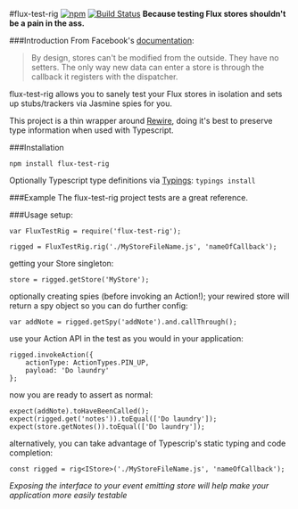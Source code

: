#flux-test-rig
[![npm](https://img.shields.io/npm/v/flux-test-rig.svg)](https://www.npmjs.com/package/flux-test-rig) [![Build Status](https://api.travis-ci.org/cantide5ga/flux-test-rig.svg?branch=master)](https://travis-ci.org/cantide5ga/flux-test-rig)
**Because testing Flux stores shouldn't be a pain in the ass.**

###Introduction
From Facebook's [documentation](https://facebook.github.io/react/blog/2014/09/24/testing-flux-applications.html):

>By design, stores can't be modified from the outside. They have no setters. The only way new data can enter a store is through the callback it registers with the dispatcher.

flux-test-rig allows you to sanely test your Flux stores in isolation and sets up stubs/trackers via Jasmine spies for you. 

This project is a thin wrapper around [Rewire](https://www.npmjs.com/package/rewire), doing it's best to preserve type information when used with Typescript.

###Installation
```
npm install flux-test-rig
```
Optionally Typescript type definitions via [Typings](https://www.npmjs.com/package/typings): `typings install`

###Example
The flux-test-rig project tests are a great reference.

###Usage
setup:
```
var FluxTestRig = require('flux-test-rig');

rigged = FluxTestRig.rig('./MyStoreFileName.js', 'nameOfCallback');
```

getting your Store singleton:
```
store = rigged.getStore('MyStore');
```

optionally creating spies (before invoking an Action!); your rewired store will return a spy object so you can do further config:
```
var addNote = rigged.getSpy('addNote').and.callThrough();
```

use your Action API in the test as you would in your application:
```
rigged.invokeAction({
    actionType: ActionTypes.PIN_UP,
    payload: 'Do laundry'
};
```

now you are ready to assert as normal:
```
expect(addNote).toHaveBeenCalled();
expect(rigged.get('notes')).toEqual(['Do laundry']);
expect(store.getNotes()).toEqual(['Do laundry']);
```

alternatively, you can take advantage of Typescrip's static typing and code completion:
```
const rigged = rig<IStore>('./MyStoreFileName.js', 'nameOfCallback');
```
*Exposing the interface to your event emitting store will help make your application more easily testable*


 
